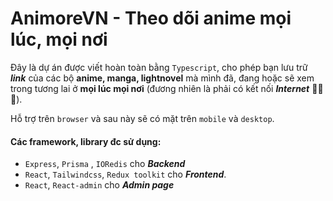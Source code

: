 # AnimoreVN - Theo dõi anime mọi lúc, mọi nơi

Đây là dự án được viết hoàn toàn bằng `Typescript`, cho phép bạn lưu trữ ***link*** của các bộ **anime, manga, lightnovel** mà mình đã, đang hoặc sẽ xem trong tương lai ở **mọi lúc mọi nơi** (đương nhiên là phải có kết nối ***Internet*** 🤣🤣🤣).

Hỗ trợ trên `browser` và sau này sẽ có mặt trên `mobile` và `desktop`.

#### Các framework, library  đc sử dụng:

- `Express`, `Prisma` , `IORedis` cho ***Backend***
- `React`, `Tailwindcss`, `Redux toolkit` cho ***Frontend***.
- `React`, `React-admin` cho ***Admin page***